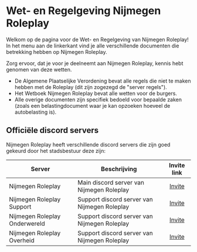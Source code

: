 # Wet- en Regelgeving Nijmegen Roleplay

Welkom op de pagina voor de Wet- en Regelgeving van Nijmegen Roleplay!
In het menu aan de linkerkant vind je alle verschillende documenten die betrekking hebben op Nijmegen Roleplay.

Zorg ervoor, dat je voor je deelneemt aan Nijmegen Roleplay, kennis hebt genomen van deze wetten.

- De Algemene Plaatselijke Verordening bevat alle regels die niet te maken hebben met de Roleplay (dit zijn zogezegd de "server regels").
- Het Wetboek Nijmegen Roleplay bevat alle wetten voor de burgers.
- Alle overige documenten zijn specifiek bedoeld voor bepaalde zaken (zoals een belastingdocument waar je kan opzoeken hoeveel de autobelasting is).

## Officiële discord servers

Nijmegen Roleplay heeft verschillende discord servers die zijn goed gekeurd door het stadsbestuur deze zijn:

| Server                        | Beschrijving                                 |              Invite link              |
| ----------------------------- | -------------------------------------------- | :-----------------------------------: |
| Nijmegen Roleplay             | Main discord server van Nijmegen Roleplay    | [Invite](https://discord.gg/nijmegen) |
| Nijmegen Roleplay Support     | Support discord server van Nijmegen Roleplay | [Invite](https://discord.gg/fzUTAcXG) |
| Nijmegen Roleplay Onderwereld | Support discord server van Nijmegen Roleplay | [Invite](https://discord.gg/zVvkDeAz) |
| Nijmegen Roleplay Overheid    | Support discord server van Nijmegen Roleplay | [Invite](https://discord.gg/FMQZu5SA) |
